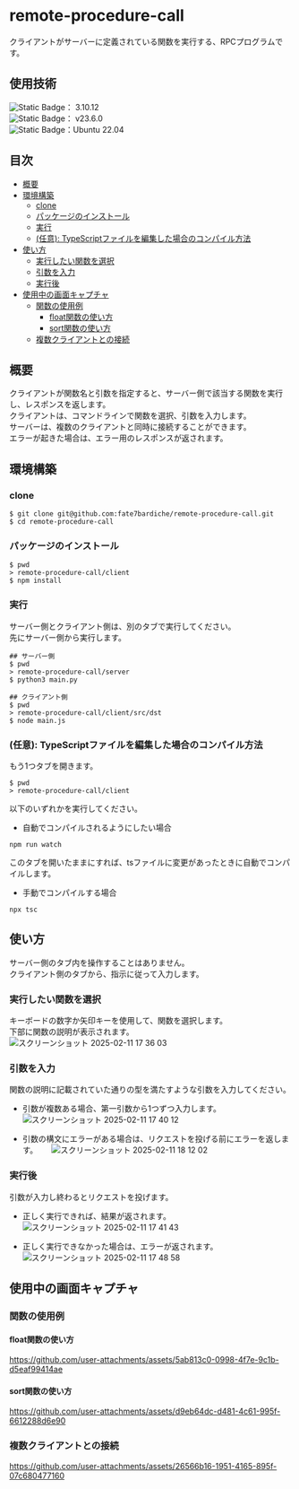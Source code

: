 # remote-procedure-call
クライアントがサーバーに定義されている関数を実行する、RPCプログラムです。

## 使用技術
![Static Badge](https://img.shields.io/badge/-Python-F9DC3E.svg?style=flat&logo=python)： 3.10.12  
![Static Badge](https://img.shields.io/badge/Node.js-339933?logo=node.js&logoColor=white)：  v23.6.0  
![Static Badge](https://img.shields.io/badge/-Linux-FCC624?style=flat&logo=linux&logoColor=black)：Ubuntu 22.04  

## 目次
- [概要](#概要)
- [環境構築](#環境構築)
  - [clone](#clone)
  - [パッケージのインストール](#パッケージのインストール)
  - [実行](#実行)
  - [(任意): TypeScriptファイルを編集した場合のコンパイル方法](#任意-typescriptファイルを編集した場合のコンパイル方法)
- [使い方](#使い方)
  - [実行したい関数を選択](#実行したい関数を選択)
  - [引数を入力](#引数を入力)
  - [実行後](#実行後)
- [使用中の画面キャプチャ](#使用中の画面キャプチャ)
  - [関数の使用例](#関数の使用例)
    - [float関数の使い方](#float関数の使い方)
    - [sort関数の使い方](#sort関数の使い方)
  - [複数クライアントとの接続](#複数クライアントとの接続)
    


## 概要
クライアントが関数名と引数を指定すると、サーバー側で該当する関数を実行し、レスポンスを返します。  
クライアントは、コマンドラインで関数を選択、引数を入力します。  
サーバーは、複数のクライアントと同時に接続することができます。  
エラーが起きた場合は、エラー用のレスポンスが返されます。  

## 環境構築
### clone
```
$ git clone git@github.com:fate7bardiche/remote-procedure-call.git
$ cd remote-procedure-call
```
### パッケージのインストール
```
$ pwd
> remote-procedure-call/client
$ npm install
```
### 実行
サーバー側とクライアント側は、別のタブで実行してください。  
先にサーバー側から実行します。
```
## サーバー側
$ pwd
> remote-procedure-call/server
$ python3 main.py
```
```
## クライアント側
$ pwd
> remote-procedure-call/client/src/dst
$ node main.js
```
### (任意): TypeScriptファイルを編集した場合のコンパイル方法
もう1つタブを開きます。
```
$ pwd
> remote-procedure-call/client
```
以下のいずれかを実行してください。

- 自動でコンパイルされるようにしたい場合
```
npm run watch
```
このタブを開いたままにすれば、tsファイルに変更があったときに自動でコンパイルします。  
- 手動でコンパイルする場合
```
npx tsc
```
## 使い方
サーバー側のタブ内を操作することはありません。  
クライアント側のタブから、指示に従って入力します。
### 実行したい関数を選択
キーボードの数字か矢印キーを使用して、関数を選択します。  
下部に関数の説明が表示されます。  
![スクリーンショット 2025-02-11 17 36 03](https://github.com/user-attachments/assets/a964e46e-3fd6-471d-8e0d-2c12fa02946b)


### 引数を入力
関数の説明に記載されていた通りの型を満たすような引数を入力してください。　　
- 引数が複数ある場合、第一引数から1つずつ入力します。  
![スクリーンショット 2025-02-11 17 40 12](https://github.com/user-attachments/assets/8a2e9b95-afbc-41c3-bc85-cb6681e10e6f)

- 引数の構文にエラーがある場合は、リクエストを投げる前にエラーを返します。　　
![スクリーンショット 2025-02-11 18 12 02](https://github.com/user-attachments/assets/676ef9b7-954f-4491-ae35-c1189e561330)

### 実行後
引数が入力し終わるとリクエストを投げます。 

- 正しく実行できれば、結果が返されます。  
![スクリーンショット 2025-02-11 17 41 43](https://github.com/user-attachments/assets/5c1b2344-b158-4ed1-a6d3-ef468d41d6ab)

- 正しく実行できなかった場合は、エラーが返されます。  
![スクリーンショット 2025-02-11 17 48 58](https://github.com/user-attachments/assets/3187727a-5ab2-47e5-8428-3f05a027fb08)

## 使用中の画面キャプチャ
### 関数の使用例
#### float関数の使い方
https://github.com/user-attachments/assets/5ab813c0-0998-4f7e-9c1b-d5eaf99414ae

#### sort関数の使い方
https://github.com/user-attachments/assets/d9eb64dc-d481-4c61-995f-6612288d6e90

### 複数クライアントとの接続
https://github.com/user-attachments/assets/26566b16-1951-4165-895f-07c680477160
